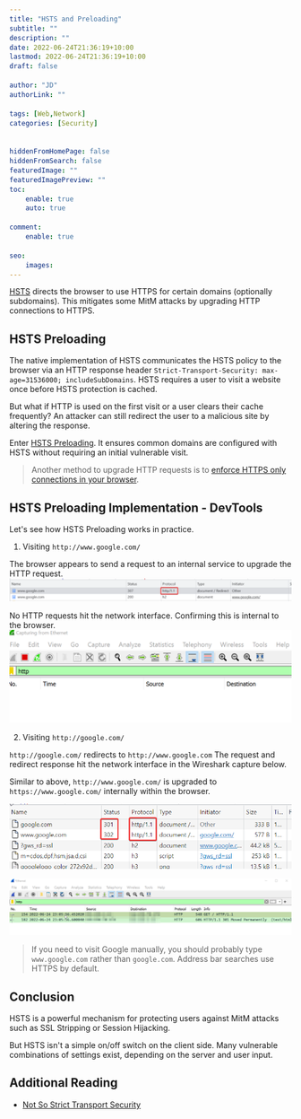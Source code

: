 ```yaml
---
title: "HSTS and Preloading"
subtitle: ""
description: ""
date: 2022-06-24T21:36:19+10:00
lastmod: 2022-06-24T21:36:19+10:00
draft: false

author: "JD"
authorLink: ""

tags: [Web,Network]
categories: [Security]


hiddenFromHomePage: false
hiddenFromSearch: false
featuredImage: ""
featuredImagePreview: ""
toc:
    enable: true
    auto: true

comment:
    enable: true

seo:
    images:
---
```


[HSTS](https://www.chromium.org/hsts/) directs the browser to use HTTPS for certain domains (optionally subdomains). This mitigates some MitM attacks by upgrading HTTP connections to HTTPS.

## HSTS Preloading 
The native implementation of HSTS communicates the HSTS policy to the browser via an HTTP response header `Strict-Transport-Security: max-age=31536000; includeSubDomains`. HSTS requires a user to visit a website once before HSTS protection is cached.

But what if HTTP is used on the first visit or a user clears their cache frequently? An attacker can still redirect the user to a malicious site by altering the response.

Enter [HSTS Preloading](https://hstspreload.org/). It ensures common domains are configured with HSTS without requiring an initial vulnerable visit.

> Another method to upgrade HTTP requests is to [enforce HTTPS only connections in your browser](https://beebom.com/how-enable-https-only-mode-chrome-firefox-edge-safari/).

## HSTS Preloading Implementation - DevTools
Let's see how HSTS Preloading works in practice.

1. Visiting `http://www.google.com/`

The browser appears to send a request to an internal service to upgrade the HTTP request.
![Chrome](/chrome_WTwn1F0gEw.png)

No HTTP requests hit the network interface. Confirming this is internal to the browser.
![Wireshark](/Wireshark_JgWebww8WD.png)

2. Visiting `http://google.com/`

`http://google.com/` redirects to `http://www.google.com` The request and redirect response hit the network interface in the Wireshark capture below.

Similar to above, `http://www.google.com/` is upgraded to `https://www.google.com/` internally within the browser.

![HSTS](/hsts-http.png)

![Wireshark](/Wireshark_OFBvtEFMto.png)

> If you need to visit Google manually, you should probably type `www.google.com` rather than `google.com`. Address bar searches use HTTPS by default.


## Conclusion

HSTS is a powerful mechanism for protecting users against MitM attacks such as SSL Stripping or Session Hijacking.

But HSTS isn't a simple on/off switch on the client side. Many vulnerable combinations of settings exist, depending on the server and user input.

## Additional Reading
- [Not So Strict Transport Security](https://research.aurainfosec.io/not-so-strict-transport-security/)